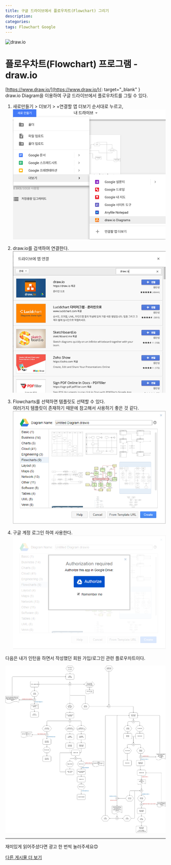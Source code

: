 ```yaml
---
title: 구글 드라이브에서 플로우차트(Flowchart) 그리기
description: 
categories: 
tags: Flowchart Google
---
```


![draw.io](https://support.invisionapp.com/hc/article_attachments/360024164052/drawio-studio-app.png)

# 플로우차트(Flowchart) 프로그램 - draw.io

[https://www.draw.io/](https://www.draw.io/){: target="_blank" }  
draw.io Diagram을 이용하여 구글 드라이브에서 플로우차트를 그릴 수 있다.

1. 새로만들기 > 더보기 > +연결할 앱 더보기  순서대로 누르고,  
![구글드라이브 새로만들기 버튼](/assets/images/draw.io1.png)  


2. draw.io를 검색하여 연결한다.  
![연결할 앱 더보기에서 draw.io 검색](/assets/images/draw.io2.png)  


3. Flowcharts를 선택하면 템플릿도 선택할 수 있다.  
여러가지 템플릿이 존재하기 때문에 참고해서 사용하기 좋은 것 같다.  
![Flowcharts 템플릿](/assets/images/draw.io3.png)  

4. 구글 계정 로그인 하여 사용한다.    
![로그인](/assets/images/draw.io4.png)  

다음은 내가 인턴을 하면서 작성했던 회원 가입/로그인 관련 플로우차트이다.

![Flowchart](/assets/images/draw.io-flowchart.jpg)

---

재미있게 읽어주셨다면 광고 한 번씩 눌러주세요😊

[다른 게시물 더 보기](https://groovypark.github.io/)

